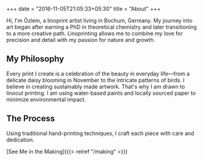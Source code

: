 +++
date = "2016-11-05T21:05:33+05:30"
title = "About"
+++


Hi, I'm Özlem, a linoprint artist living in Bochum, Germany. My journey into art began after earning a PhD in theoretical chemistry and later transitioning to a more creative path. Linoprinting allows me to combine my love for precision and detail with my passion for nature and growth.

## My Philosophy

Every print I create is a celebration of the beauty in everyday life—from a delicate daisy blooming in November to the intricate patterns of birds. I believe in creating sustainably made artwork. That's why I am drawn to linocut printing. I am using water-based paints and locally sourced paper to minimize environmental impact.

## The Process

Using traditional hand-printing techniques, I craft each piece with care and dedication.

[See Me in the Making]({{< relref "/making" >}})
